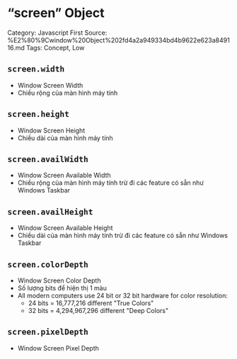# “screen” Object

Category: Javascript
First Source: %E2%80%9Cwindow%20Object%202fd4a2a949334bd4b9622e623a849116.md
Tags: Concept, Low

## `screen.width`

- Window Screen Width
- Chiều rộng của màn hình máy tính

## `screen.height`

- Window Screen Height
- Chiều dài của màn hình máy tính

## `screen.availWidth`

- Window Screen Available Width
- Chiều rộng của màn hình máy tính trừ đi các feature có sẵn như Windows Taskbar

## `screen.availHeight`

- Window Screen Available Height
- Chiều dài của màn hình máy tính trừ đi các feature có sẵn như Windows Taskbar

## `screen.colorDepth`

- Window Screen Color Depth
- Số lượng bits để hiện thị 1 màu
- All modern computers use 24 bit or 32 bit hardware for color resolution:
    - 24 bits = 16,777,216 different "True Colors"
    - 32 bits = 4,294,967,296 different "Deep Colors"

## `screen.pixelDepth`

- Window Screen Pixel Depth